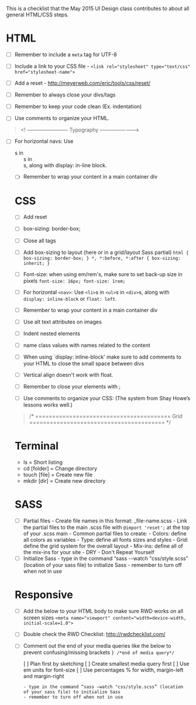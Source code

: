 This is a checklist that the May 2015 UI Design class contributes to about all general HTML/CSS steps.


# HTML
- [ ] Remember to include a `meta` tag for UTF-8
- [ ] Include a link to your CSS file
      - `<link rel="stylesheet" type="text/css" href="stylesheet-name">`
- [ ] Add a reset
      - http://meyerweb.com/eric/tools/css/reset/
- [ ] Remember to always close your divs/tags
- [ ] Remember to keep your code clean (Ex. indentation)

- [ ] Use comments to organize your HTML.

 >    <! ————————  Typography  ————————>

- [ ] For horizontal navs: Use <li>s in <ul>s in <div>s, along with display: in-line block.
- [ ] Remember to wrap your content in a main container div



# CSS
- [ ] Add reset
- [ ] box-sizing: border-box;
- [ ] Close all tags
- [ ] Add box-sizing to layout (here or in a grid/layout Sass partial)
       ` html {
	                box-sizing: border-box;
          }
        *, *:before, *:after {
          	box-sizing: inherit;
          } `
- [ ] Font-size: when using em/rem's, make sure to set back-up size in pixels
      `font-size: 16px;
       font-size: 1rem;`

- [ ] For horizontal `<nav>`: Use `<li>`s in `<ul>`s in `<div>`s, along with `display: inline-block` or `float: left`.
- [ ] Remember to wrap your content in a main container div


- [ ] Use alt text attributes on images
- [ ] Indent nested elements
- [ ] name class values with names related to the content
- [ ] When using `display: inline-block' make sure to add comments to your HTML to close the small space between divs
- [ ] Vertical align doesn't work with float.


- [ ] Remember to close your elements with ;


- [ ] Use comments to organize your CSS:
 (The system from Shay Howe’s lessons works well.)

>  /*
  ========================================
  Grid
  ========================================
  */

# Terminal 
  - ls = Short listing  
  - cd [folder] = Change directory  
  - touch [file] = Create new file  
  - mkdir [dir] = Create new directory  

# SASS
- [ ] Partial files
      - Create file names in this format: _file-name.scss
      - Link the partial files to the main .scss file with `@import 'reset';` at the top of your .scss main
      - Common partial files to create:
        - Colors: define all colors as variables
        - Type: define all fonts sizes and styles
        - Grid: define the grid system for the overall layout
        - Mix-ins: define all of the mix-ins for your site
      - DRY - Don't Repeat Yourself
- [ ] Initialize Sass
      - type in the command “sass --watch "css/style.scss” (location of your sass file) to initialize Sass
      - remember to turn off when not in use

# Responsive
- [ ] Add the below to your HTML body to make sure RWD works on all screen sizes
  `<meta name="viewport" content="width=device-width, initial-scale=1.0">`
- [ ] Double check the RWD Checklist: http://rwdchecklist.com/
- [ ] Comment out the end of your media queries like the below to prevent confusing/missing brackets
  `} /*end of media query*/`

  [ ] Plan first by sketching
  [ ] Create smallest media query first
  [ ] Use em units for font-size
  [ ] Use percentages % for width, margin-left and margin-right

      - type in the command “sass —watch "css/style.scss” (location of your sass file) to initialize Sass
      - remember to turn off when not in use


